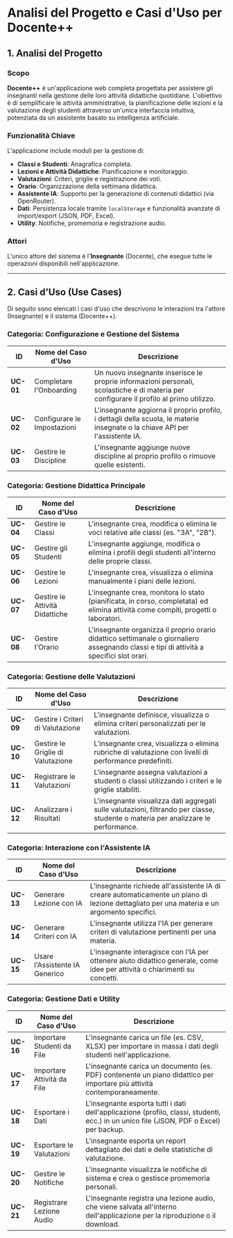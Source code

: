 # Analisi del Progetto e Casi d'Uso per Docente++

## 1. Analisi del Progetto

### Scopo
**Docente++** è un'applicazione web completa progettata per assistere gli insegnanti nella gestione delle loro attività didattiche quotidiane. L'obiettivo è di semplificare le attività amministrative, la pianificazione delle lezioni e la valutazione degli studenti attraverso un'unica interfaccia intuitiva, potenziata da un assistente basato su intelligenza artificiale.

### Funzionalità Chiave
L'applicazione include moduli per la gestione di:
- **Classi e Studenti**: Anagrafica completa.
- **Lezioni e Attività Didattiche**: Pianificazione e monitoraggio.
- **Valutazioni**: Criteri, griglie e registrazione dei voti.
- **Orario**: Organizzazione della settimana didattica.
- **Assistente IA**: Supporto per la generazione di contenuti didattici (via OpenRouter).
- **Dati**: Persistenza locale tramite `localStorage` e funzionalità avanzate di import/export (JSON, PDF, Excel).
- **Utility**: Notifiche, promemoria e registrazione audio.

### Attori
L'unico attore del sistema è l'**Insegnante** (Docente), che esegue tutte le operazioni disponibili nell'applicazione.

---

## 2. Casi d'Uso (Use Cases)

Di seguito sono elencati i casi d'uso che descrivono le interazioni tra l'attore (Insegnante) e il sistema (Docente++).

### Categoria: Configurazione e Gestione del Sistema
| ID      | Nome del Caso d'Uso         | Descrizione                                                                                                                              |
|---------|-----------------------------|------------------------------------------------------------------------------------------------------------------------------------------|
| **UC-01** | Completare l'Onboarding       | Un nuovo insegnante inserisce le proprie informazioni personali, scolastiche e di materia per configurare il profilo al primo utilizzo.      |
| **UC-02** | Configurare le Impostazioni   | L'insegnante aggiorna il proprio profilo, i dettagli della scuola, le materie insegnate o la chiave API per l'assistente IA.             |
| **UC-03** | Gestire le Discipline         | L'insegnante aggiunge nuove discipline al proprio profilo o rimuove quelle esistenti.                                                    |

### Categoria: Gestione Didattica Principale
| ID      | Nome del Caso d'Uso         | Descrizione                                                                                                                              |
|---------|-----------------------------|------------------------------------------------------------------------------------------------------------------------------------------|
| **UC-04** | Gestire le Classi           | L'insegnante crea, modifica o elimina le voci relative alle classi (es. "3A", "2B").                                                     |
| **UC-05** | Gestire gli Studenti        | L'insegnante aggiunge, modifica o elimina i profili degli studenti all'interno delle proprie classi.                                     |
| **UC-06** | Gestire le Lezioni          | L'insegnante crea, visualizza o elimina manualmente i piani delle lezioni.                                                               |
| **UC-07** | Gestire le Attività Didattiche| L'insegnante crea, monitora lo stato (pianificata, in corso, completata) ed elimina attività come compiti, progetti o laboratori.        |
| **UC-08** | Gestire l'Orario            | L'insegnante organizza il proprio orario didattico settimanale o giornaliero assegnando classi e tipi di attività a specifici slot orari. |

### Categoria: Gestione delle Valutazioni
| ID      | Nome del Caso d'Uso         | Descrizione                                                                                                                              |
|---------|-----------------------------|------------------------------------------------------------------------------------------------------------------------------------------|
| **UC-09** | Gestire i Criteri di Valutazione | L'insegnante definisce, visualizza o elimina criteri personalizzati per le valutazioni.                                                  |
| **UC-10** | Gestire le Griglie di Valutazione| L'insegnante crea, visualizza o elimina rubriche di valutazione con livelli di performance predefiniti.                               |
| **UC-11** | Registrare le Valutazioni   | L'insegnante assegna valutazioni a studenti o classi utilizzando i criteri e le griglie stabiliti.                                       |
| **UC-12** | Analizzare i Risultati      | L'insegnante visualizza dati aggregati sulle valutazioni, filtrando per classe, studente o materia per analizzare le performance.        |

### Categoria: Interazione con l'Assistente IA
| ID      | Nome del Caso d'Uso         | Descrizione                                                                                                                              |
|---------|-----------------------------|------------------------------------------------------------------------------------------------------------------------------------------|
| **UC-13** | Generare Lezione con IA     | L'insegnante richiede all'assistente IA di creare automaticamente un piano di lezione dettagliato per una materia e un argomento specifici.|
| **UC-14** | Generare Criteri con IA     | L'insegnante utilizza l'IA per generare criteri di valutazione pertinenti per una materia.                                                |
| **UC-15** | Usare l'Assistente IA Generico| L'insegnante interagisce con l'IA per ottenere aiuto didattico generale, come idee per attività o chiarimenti su concetti.                |

### Categoria: Gestione Dati e Utility
| ID      | Nome del Caso d'Uso         | Descrizione                                                                                                                              |
|---------|-----------------------------|------------------------------------------------------------------------------------------------------------------------------------------|
| **UC-16** | Importare Studenti da File  | L'insegnante carica un file (es. CSV, XLSX) per importare in massa i dati degli studenti nell'applicazione.                              |
| **UC-17** | Importare Attività da File  | L'insegnante carica un documento (es. PDF) contenente un piano didattico per importare più attività contemporaneamente.                  |
| **UC-18** | Esportare i Dati            | L'insegnante esporta tutti i dati dell'applicazione (profilo, classi, studenti, ecc.) in un unico file (JSON, PDF o Excel) per backup.   |
| **UC-19** | Esportare le Valutazioni    | L'insegnante esporta un report dettagliato dei dati e delle statistiche di valutazione.                                                  |
| **UC-20** | Gestire le Notifiche        | L'insegnante visualizza le notifiche di sistema e crea o gestisce promemoria personali.                                                  |
| **UC-21** | Registrare Lezione Audio    | L'insegnante registra una lezione audio, che viene salvata all'interno dell'applicazione per la riproduzione o il download.             |